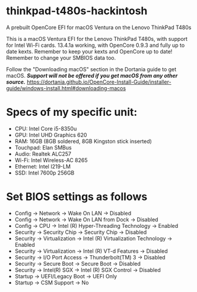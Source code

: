 # thinkpad-t480s-hackintosh
 A prebuilt OpenCore EFI for macOS Ventura on the Lenovo ThinkPad T480s

This is a macOS Ventura EFI for the Lenovo ThinkPad T480s, with support for Intel Wi-Fi cards. 13.4.1a working, with OpenCore 0.9.3 and fully up to date kexts. Remember to keep your kexts and OpenCore up to date! Remember to change your SMBIOS data too.

Follow the "Downloading macOS" section in the Dortania guide to get macOS. ***Support will not be offered if you get macOS from any other source.*** https://dortania.github.io/OpenCore-Install-Guide/installer-guide/windows-install.html#downloading-macos

# Specs of my specific unit:
- CPU: Intel Core i5-8350u
- GPU: Intel UHD Graphics 620
- RAM: 16GB (8GB soldered, 8GB Kingston stick inserted)
- Touchpad: Elan SMBus
- Audio: Realtek ALC257
- Wi-Fi: Intel Wireless-AC 8265
- Ethernet: Intel I219-LM
- SSD: Intel 7600p 256GB

# Set BIOS settings as follows
- Config -> Network -> Wake On LAN -> Disabled
- Config -> Network -> Wake On LAN from Dock -> Disabled
- Config -> CPU -> Intel (R) Hyper-Threading Technology -> Enabled
- Security -> Security Chip -> Security Chip -> Disabled
- Security -> Virtualization -> Intel (R) Virtualization Technology -> Enabled
- Security -> Virtualization -> Intel (R) VT-d Features -> Disabled
- Security -> I/O Port Access -> Thunderbolt(TM) 3 -> Disabled
- Security -> Secure Boot -> Secure Boot -> Disabled
- Security -> Intel(R) SGX -> Intel (R) SGX Control -> Disabled
- Startup -> UEFI/Legacy Boot -> UEFI Only
- Startup -> CSM Support -> No